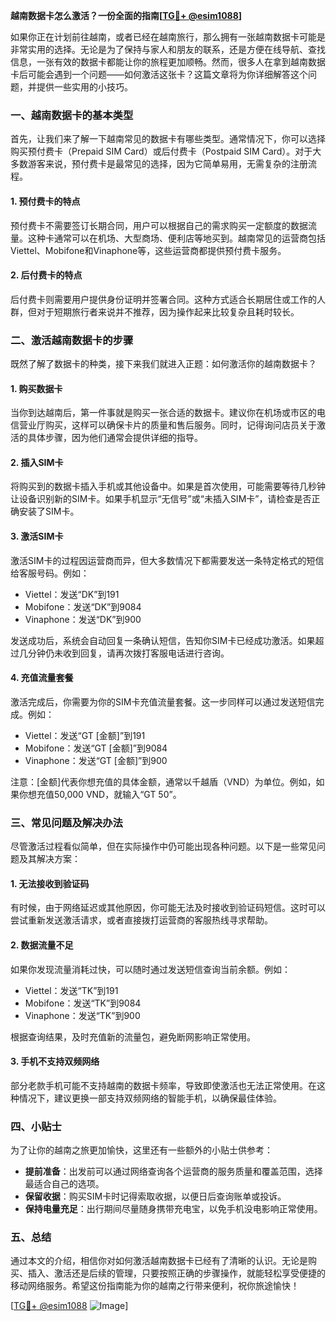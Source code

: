**越南数据卡怎么激活？一份全面的指南[[TG💪+ @esim1088](https://t.me/s/esim1088)]**

如果你正在计划前往越南，或者已经在越南旅行，那么拥有一张越南数据卡可能是非常实用的选择。无论是为了保持与家人和朋友的联系，还是方便在线导航、查找信息，一张有效的数据卡都能让你的旅程更加顺畅。然而，很多人在拿到越南数据卡后可能会遇到一个问题——如何激活这张卡？这篇文章将为你详细解答这个问题，并提供一些实用的小技巧。

### 一、越南数据卡的基本类型

首先，让我们来了解一下越南常见的数据卡有哪些类型。通常情况下，你可以选择购买预付费卡（Prepaid SIM Card）或后付费卡（Postpaid SIM Card）。对于大多数游客来说，预付费卡是最常见的选择，因为它简单易用，无需复杂的注册流程。

#### 1. 预付费卡的特点
预付费卡不需要签订长期合同，用户可以根据自己的需求购买一定额度的数据流量。这种卡通常可以在机场、大型商场、便利店等地买到。越南常见的运营商包括Viettel、Mobifone和Vinaphone等，这些运营商都提供预付费卡服务。

#### 2. 后付费卡的特点
后付费卡则需要用户提供身份证明并签署合同。这种方式适合长期居住或工作的人群，但对于短期旅行者来说并不推荐，因为操作起来比较复杂且耗时较长。

### 二、激活越南数据卡的步骤

既然了解了数据卡的种类，接下来我们就进入正题：如何激活你的越南数据卡？

#### 1. 购买数据卡
当你到达越南后，第一件事就是购买一张合适的数据卡。建议你在机场或市区的电信营业厅购买，这样可以确保卡片的质量和售后服务。同时，记得询问店员关于激活的具体步骤，因为他们通常会提供详细的指导。

#### 2. 插入SIM卡
将购买到的数据卡插入手机或其他设备中。如果是首次使用，可能需要等待几秒钟让设备识别新的SIM卡。如果手机显示“无信号”或“未插入SIM卡”，请检查是否正确安装了SIM卡。

#### 3. 激活SIM卡
激活SIM卡的过程因运营商而异，但大多数情况下都需要发送一条特定格式的短信给客服号码。例如：
- Viettel：发送“DK”到191
- Mobifone：发送“DK”到9084
- Vinaphone：发送“DK”到900

发送成功后，系统会自动回复一条确认短信，告知你SIM卡已经成功激活。如果超过几分钟仍未收到回复，请再次拨打客服电话进行咨询。

#### 4. 充值流量套餐
激活完成后，你需要为你的SIM卡充值流量套餐。这一步同样可以通过发送短信完成。例如：
- Viettel：发送“GT [金额]”到191
- Mobifone：发送“GT [金额]”到9084
- Vinaphone：发送“GT [金额]”到900

注意：[金额]代表你想充值的具体金额，通常以千越盾（VND）为单位。例如，如果你想充值50,000 VND，就输入“GT 50”。

### 三、常见问题及解决办法

尽管激活过程看似简单，但在实际操作中仍可能出现各种问题。以下是一些常见问题及其解决方案：

#### 1. 无法接收到验证码
有时候，由于网络延迟或其他原因，你可能无法及时接收到验证码短信。这时可以尝试重新发送激活请求，或者直接拨打运营商的客服热线寻求帮助。

#### 2. 数据流量不足
如果你发现流量消耗过快，可以随时通过发送短信查询当前余额。例如：
- Viettel：发送“TK”到191
- Mobifone：发送“TK”到9084
- Vinaphone：发送“TK”到900

根据查询结果，及时充值新的流量包，避免断网影响正常使用。

#### 3. 手机不支持双频网络
部分老款手机可能不支持越南的数据卡频率，导致即使激活也无法正常使用。在这种情况下，建议更换一部支持双频网络的智能手机，以确保最佳体验。

### 四、小贴士

为了让你的越南之旅更加愉快，这里还有一些额外的小贴士供参考：

- **提前准备**：出发前可以通过网络查询各个运营商的服务质量和覆盖范围，选择最适合自己的选项。
- **保留收据**：购买SIM卡时记得索取收据，以便日后查询账单或投诉。
- **保持电量充足**：出行期间尽量随身携带充电宝，以免手机没电影响正常使用。

### 五、总结

通过本文的介绍，相信你对如何激活越南数据卡已经有了清晰的认识。无论是购买、插入、激活还是后续的管理，只要按照正确的步骤操作，就能轻松享受便捷的移动网络服务。希望这份指南能为你的越南之行带来便利，祝你旅途愉快！

[[TG💪+ @esim1088](https://t.me/s/esim1088) ![Image](https://i.postimg.cc/4NQfJmqS/Snipaste-2025-05-13-00-14-12.png)]